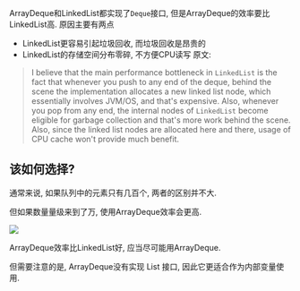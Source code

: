 ArrayDeque和LinkedList都实现了`Deque`接口,  但是ArrayDeque的效率要比LinkedList高. 
原因主要有两点
- LinkedList更容易引起垃圾回收, 而垃圾回收是昂贵的
- LinkedList的存储空间分布零碎, 不方便CPU读写
原文:
>I believe that the main performance bottleneck in `LinkedList` is the fact that whenever you push to any end of the deque, behind the scene the implementation allocates a new linked list node, which essentially involves JVM/OS, and that's expensive. Also, whenever you pop from any end, the internal nodes of `LinkedList` become eligible for garbage collection and that's more work behind the scene. Also, since the linked list nodes are allocated here and there, usage of CPU cache won't provide much benefit.



## 该如何选择?
通常来说, 如果队列中的元素只有几百个, 两者的区别并不大.

但如果数量量级来到了万, 使用ArrayDeque效率会更高.

![](https://picture-bed-1301848969.cos.ap-shanghai.myqcloud.com/20220408120611.png)


ArrayDeque效率比LinkedList好, 应当尽可能用ArrayDeque.

但需要注意的是, ArrayDeque没有实现 List 接口, 因此它更适合作为内部变量使用.
